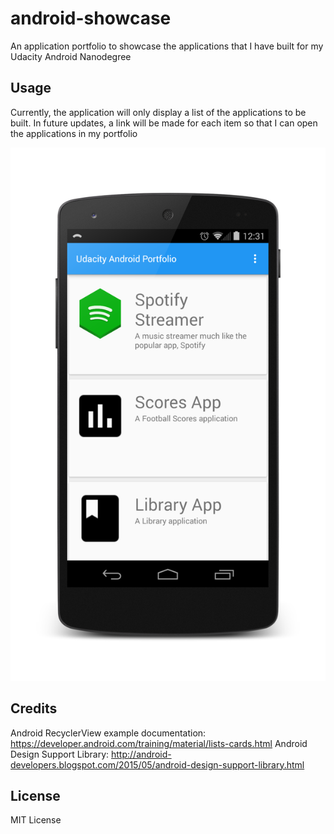 # android-showcase
An application portfolio to showcase the applications that I have built for my Udacity Android Nanodegree

## Usage

Currently, the application will only display a list of the applications to be built.
In future updates, a link will be made for each item so that I can open the applications in my portfolio

![Udacity Android Portfolio](https://raw.githubusercontent.com/TylerMcCraw/android-showcase/master/android_showcase_nexus5.png)

## Credits

Android RecyclerView example documentation: https://developer.android.com/training/material/lists-cards.html
Android Design Support Library: http://android-developers.blogspot.com/2015/05/android-design-support-library.html

## License

MIT License
